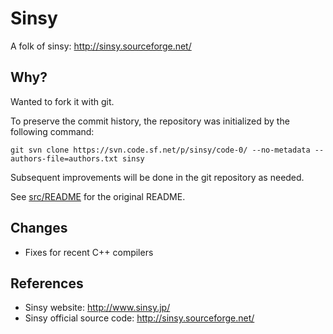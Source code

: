 # Sinsy

A folk of sinsy: http://sinsy.sourceforge.net/

## Why?

Wanted to fork it with git.

To preserve the commit history, the repository was initialized by the following command:

```
git svn clone https://svn.code.sf.net/p/sinsy/code-0/ --no-metadata --authors-file=authors.txt sinsy
```

Subsequent improvements will be done in the git repository as needed.

See [src/README](src/README) for the original README.

## Changes

- Fixes for recent C++ compilers

## References

- Sinsy website: http://www.sinsy.jp/
- Sinsy official source code: http://sinsy.sourceforge.net/
